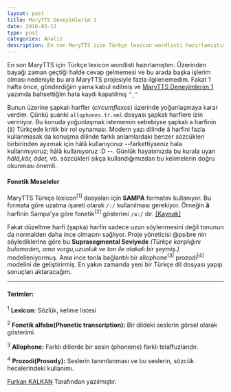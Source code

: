 ```yaml
---
layout: post
title: MaryTTS Deneyimlerim 3
date: 2016-03-12
type: post
categories: Analiz
description: En son MaryTTS için Türkçe lexicon wordlisti hazırlamıştım
---
```


En son MaryTTS için Türkçe lexicon wordlisti hazırlamıştım. Üzerinden bayağı zaman geçtiği halde cevap gelmemesi ve bu arada başka işlerim olması nedeniyle bu ara MaryTTS projesiyle fazla ilgilenemedim. Fakat 1 hafta önce, gönderdiğim yama kabul edilmiş ve [MaryTTS Deneyimlerim 1](/proje/2015/08/12/marytts-deneyim-1/) yazımda bahsettiğim hata kaydı kapatılmış ```^_^```

Bunun üzerine şapkalı harfler (*circumflexes*) üzerinde yoğunlaşmaya karar verdim. Çünkü şuanki `allophones.tr.xml` dosyası şapkalı harflere izin vermiyor. Bu konuda yoğunlaşmak istememin sebebiyse şapkalı a harfinin (â) Türkçede kritik bir rol oynaması. Modern yazı dilinde â harfini fazla kullanmasak da konuşma dilinde farklı anlamlardaki benzer sözcükleri birbirinden ayırmak için hâlâ kullanıyoruz --farkettiyseniz hala kullanmıyoruz; hâlâ kullanıyoruz :D --. Günlük hayatımızda bu kurala uyan *hâlâ,kâr, âdet,* vb. sözcükleri sıkça kullandığımızdan bu kelimelerin doğru okunması önemli.

#### Fonetik Meseleler

MaryTTS Türkçe lexicon<sup>[1]</sup> dosyaları için **SAMPA** formatını kullanıyor. Bu formata göre uzatma işareti olarak `/:/` kullanılması gerekiyor. Örneğin **â** harfinin Sampa'ya göre fonetik<sup>[2]</sup> gösterimi `/a:/` dır. [[Kaynak]](https://www.phon.ucl.ac.uk/home/sampa/turkish.htm)

Fakat düzeltme harfi (şapka) harfin sadece uzun söylenmesini değil tonunun da normalden daha ince olmasını sağlıyor. Proje yöneticisi @psibre nin söylediklerine  göre bu **Suprasegmental Seviyede** *(Türkçe karşılığını bulamadım, ama vurgu,uzunluk ve ton ile alakalı bir şeymiş.)* modelleniyormuş. Ama ince tonla bağlantılı bir allophone<sup>[3]</sup> prozodi<sup>[4]</sup> modelini de geliştirirmiş. En yakın zamanda yeni bir Türkçe dil dosyası yapıp sonuçları aktaracağım.

---

#### Terimler:

<sup>1</sup> **Lexicon:** Sözlük, kelime listesi

<sup>2</sup> **Fonetik alfabe(Phonetic transcription):** Bir dildeki seslerin görsel olarak gösterimi.

<sup>3</sup> **Allophone:** Farklı dillerde bir sesin (phoneme) farklı telaffuzlarıdır.

<sup>4</sup> **Prozodi(Prosody):** Seslerin tanımlanması ve bu seslerin, sözcük hecelerindeki kullanımı.

[Furkan KALKAN](http://www.furkankalkan.com/) Tarafından yazılmıştır.
